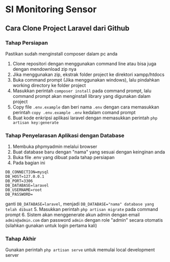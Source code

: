 # SI Monitoring Sensor
## Cara Clone Project Laravel dari Github
### Tahap Persiapan
Pastikan sudah menginstall composer dalam pc anda

1. Clone repositori dengan menggunakan command line atau bisa juga dengan mendownload zip nya
2. Jika menggunakan zip, ekstrak folder project ke direktori xampp/htdocs
3. Buka command prompt (Jika menggunakan windows), lalu pindahkan working directory ke folder project
4. Masukkan perintah ```composer install``` pada command prompt, lalu command prompt akan menginstall library yang digunakan dalam project
5. Copy file ```.env.example``` dan beri nama ```.env``` dengan cara memasukkan perintah ```copy .env.example .env``` kedalam comand prompt
6. Buat kode enkripsi aplikasi laravel dengan memasukkan perintah ```php artisan key:generate```

### Tahap Penyelarasan Aplikasi dengan Database
1. Membuka phpmyadmin melalui browser
2. Buat database baru dengan "nama" yang sesuai dengan keinginan anda
3. Buka file .env yang dibuat pada tahap persiapan
4. Pada bagian ini
```
DB_CONNECTION=mysql
DB_HOST=127.0.0.1
DB_PORT=3306
DB_DATABASE=laravel
DB_USERNAME=root
DB_PASSWORD=
```
ganti ```DB_DATABASE=laravel```, menjadi ```DB_DATABASE="nama" database yang telah dibuat```
5. Masukkan perintah ```php artisan migrate``` pada command prompt
6. Sistem akan menggenerate akun admin dengan email ```admin@admin.com``` dan password ```admin``` dengan role "admin" secara otomatis (silahkan gunakan untuk login pertama kali)

### Tahap Akhir
Gunakan perintah ```php artisan serve``` untuk memulai local development server
